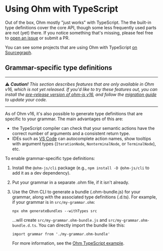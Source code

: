 # Using Ohm with TypeScript

Out of the box, Ohm mostly "just works" with TypeScript. The the built-in type definitions cover the core API, though some less frequently used parts are not (yet) there. If you notice something that's missing, please feel free to [open an issue](https://github.com/harc/ohm/issues/new) or submit a PR.

You can see some projects that are using Ohm with TypeScript [on Sourcegraph](https://sourcegraph.com/search?q=context:global+ohm-js+lang:TypeScript+-repo:%5Egithub%5C.com/harc/ohm%24+select:repo+&patternType=literal).

## Grammar-specific type definitions

---

⚠️ _**Caution!** This section describes features that are only available in Ohm v16, which is not yet released. If you'd like to try these features out, you can install the [pre-release version of ohm-js v16](https://github.com/harc/ohm/blob/master/packages/ohm-js/package.json#L3), and follow the [migration guide](https://github.com/harc/ohm/blob/master/doc/releases/ohm-js-16.0.md#upgrading) to update your code._

---

As of Ohm v16, it's also possible to generate type definitions that are specific to your grammar. The main advantages of this are:

- the TypeScript compiler can check that your semantic actions have the correct number of arguments and a consistent return type.
- IDEs such as [VS Code](https://code.visualstudio.com/) can autocomplete action names, show tooltips with argument types (`IterationNode`, `NonterminalNode`, or `TerminalNode`), etc.

To enable grammar-specific type definitions:

1. Install the `@ohm-js/cli` package (e.g., `npm install -D @ohm-js/cli` to add it as a dev dependency).
2. Put your grammar in a separate .ohm file, if it isn't already.
3. Use the Ohm CLI to generate a bundle (.ohm-bundle.js) for your grammar, along with the associated type definitions (.d.ts). For example, if your grammar is in `src/my-grammar.ohm`:

   ```
   npx ohm generateBundles --withTypes src
   ```

   ...will create `src/my-grammar.ohm-bundle.js` and `src/my-grammar.ohm-bundle.d.ts`. You can directly import the bundle like this:

   ```
   import grammar from './my-grammar.ohm-bundle'
   ```

   For more information, see the [Ohm TypeScript example](https://github.com/harc/ohm/blob/master/examples/typescript/src/arithmetic.ts).
